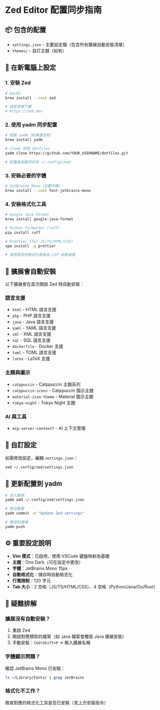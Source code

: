 # Zed Editor 配置同步指南

## 📦 包含的配置

- `settings.json` - 主要設定檔（包含所有擴展自動安裝清單）
- `themes/` - 自訂主題（如有）

## 🚀 在新電腦上設定

### 1. 安裝 Zed

```bash
# macOS
brew install --cask zed

# 或從官網下載
# https://zed.dev
```

### 2. 使用 yadm 同步配置

```bash
# 安裝 yadm（如果還沒有）
brew install yadm

# Clone 你的 dotfiles
yadm clone https://github.com/YOUR_USERNAME/dotfiles.git

# 配置會自動同步到 ~/.config/zed/
```

### 3. 安裝必要的字體

```bash
# JetBrains Mono（主要字體）
brew install --cask font-jetbrains-mono
```

### 4. 安裝格式化工具

```bash
# Google Java Format
brew install google-java-format

# Python formatter (ruff)
pip install ruff

# Prettier (for JS/TS/HTML/CSS)
npm install -g prettier

# 其他語言的格式化器會由 LSP 自動處理
```

## 🎯 擴展會自動安裝

以下擴展會在首次開啟 Zed 時自動安裝：

### 語言支援

- `html` - HTML 語言支援
- `php` - PHP 語言支援
- `java` - Java 語言支援
- `yaml` - YAML 語言支援
- `xml` - XML 語言支援
- `sql` - SQL 語言支援
- `dockerfile` - Docker 支援
- `toml` - TOML 語言支援
- `latex` - LaTeX 支援

### 主題與圖示
- `catppuccin` - Catppuccin 主題系列
- `catppuccin-icons` - Catppuccin 圖示主題
- `material-icon-theme` - Material 圖示主題
- `tokyo-night` - Tokyo Night 主題

### AI 與工具
- `mcp-server-context7` - AI 上下文管理

## 📝 自訂設定

如需修改設定，編輯 `settings.json`：
```bash
zed ~/.config/zed/settings.json
```

## 🔄 更新配置到 yadm

```bash
# 加入變更
yadm add ~/.config/zed/settings.json

# 提交變更
yadm commit -m "Update Zed settings"

# 推送到遠端
yadm push
```

## ⚙️ 重要設定說明

- **Vim 模式**：已啟用，使用 VSCode 鍵盤映射為基礎
- **主題**：One Dark（可在設定中更改）
- **字體**：JetBrains Mono 15px
- **自動格式化**：儲存時自動格式化
- **行寬限制**：120 字元
- **Tab 大小**：2 空格（JS/TS/HTML/CSS）、4 空格（Python/Java/Go/Rust）

## 🐛 疑難排解

### 擴展沒有自動安裝？
1. 重啟 Zed
2. 開啟對應類型的檔案（如 .java 檔案會觸發 Java 擴展安裝）
3. 手動安裝：`Cmd+Shift+P` → 輸入擴展名稱

### 字體顯示問題？
確認 JetBrains Mono 已安裝：
```bash
ls ~/Library/Fonts/ | grep JetBrains
```

### 格式化不工作？
檢查對應的格式化工具是否已安裝（見上方安裝指令）
